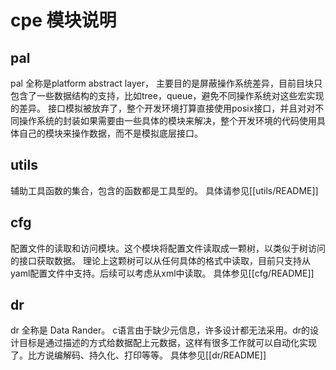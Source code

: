 # cpe 模块说明

## pal
pal 全称是platform abstract layer， 主要目的是屏蔽操作系统差异，目前目块只包含了一些数据结构的支持，比如tree，queue，避免不同操作系统对这些宏实现的差异。
接口模拟被放弃了，整个开发环境打算直接使用posix接口，并且对对不同操作系统的封装如果需要由一些具体的模块来解决，整个开发环境的代码使用具体自己的模块来操作数据，而不是模拟底层接口。

## utils
辅助工具函数的集合，包含的函数都是工具型的。
具体请参见[[utils/README]]

## cfg
配置文件的读取和访问模块。这个模块将配置文件读取成一颗树，以类似于树访问的接口获取数据。
理论上这颗树可以从任何具体的格式中读取，目前只支持从yaml配置文件中支持。后续可以考虑从xml中读取。
具体参见[[cfg/README]] 

## dr
dr 全称是 Data Rander。
c语言由于缺少元信息，许多设计都无法采用。dr的设计目标是通过描述的方式给数据配上元数据，这样有很多工作就可以自动化实现了。比方说编解码、持久化、打印等等。
具体参见[[dr/README]]
